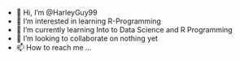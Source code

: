 - 👋 Hi, I’m @HarleyGuy99
- 👀 I’m interested in learning R-Programming
- 🌱 I’m currently learning Into to Data Science and R Programming
- 💞️ I’m looking to collaborate on nothing yet
- 📫 How to reach me ...

<!---
HarleyGuy99/HarleyGuy99 is a ✨ special ✨ repository because its `README.md` (this file) appears on your GitHub profile.
You can click the Preview link to take a look at your changes.
--->
